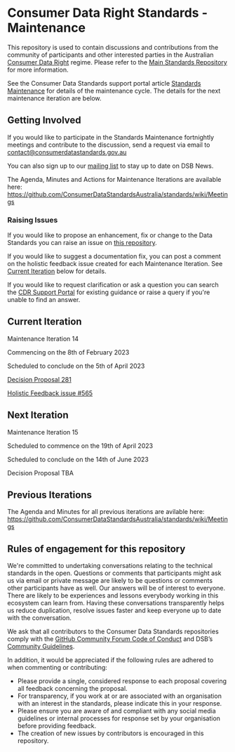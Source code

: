 # Consumer Data Right Standards - Maintenance

This repository is used to contain discussions and contributions from the community of participants and other interested parties in the Australian [Consumer Data Right](https://www.accc.gov.au/focus-areas/consumer-data-right "ACCC Consumer Data Right webpage") regime.  Please refer to the [Main Standards Repository](https://github.com/ConsumerDataStandardsAustralia/standards) for more information.

See the Consumer Data Standards support portal article [Standards Maintenance](https://cdr-support.zendesk.com/hc/en-us/articles/900005585003) for details of the maintenance cycle. The details for the next maintenance iteration are below.

## Getting Involved 
If you would like to participate in the Standards Maintenance fortnightly meetings and contribute to the discussion, send a request via email to contact@consumerdatastandards.gov.au

You can also sign up to our [mailing list](https://consumerdatastandards.us18.list-manage.com/subscribe?u=fb3bcb1ec5662d9767ab3c414&id=a4414b3906) to stay up to date on DSB News.

The Agenda, Minutes and Actions for Maintenance Iterations are available here: https://github.com/ConsumerDataStandardsAustralia/standards/wiki/Meetings

### Raising Issues

If you would like to propose an enhancement, fix or change to the Data Standards you can raise an issue on [this repository](https://github.com/ConsumerDataStandardsAustralia/standards-maintenance/issues). 

If you would like to suggest a documentation fix, you can post a comment on the holistic feedback issue created for each Maintenance Iteration.  See [Current Iteration](#current-iteration) below for details.

If you would like to request clarification or ask a question you can search the [CDR Support Portal](https://cdr-support.zendesk.com/hc/en-us) for existing guidance or raise a query if you're unable to find an answer.

## Current Iteration 
Maintenance Iteration 14

Commencing on the 8th of February 2023

Scheduled to conclude on the 5th of April 2023

[Decision Proposal 281](https://github.com/ConsumerDataStandardsAustralia/standards/issues/281)

[Holistic Feedback issue #565](https://github.com/ConsumerDataStandardsAustralia/standards-maintenance/issues/565)

## Next Iteration
Maintenance Iteration 15

Scheduled to commence on the 19th of April 2023

Scheduled to conclude on the 14th of June 2023 

Decision Proposal TBA

## Previous Iterations

The Agenda and Minutes for all previous iterations are avilable here: https://github.com/ConsumerDataStandardsAustralia/standards/wiki/Meetings

## Rules of engagement for this repository

We're committed to undertaking conversations relating to the technical standards in the open. Questions or comments that participants might ask us via email or private message are likely to be questions or comments other participants have as well. Our answers will be of interest to everyone. There are likely to be experiences and lessons everybody working in this ecosystem can learn from. Having these conversations transparently helps us reduce duplication, resolve issues faster and keep everyone up to date with the conversation.

We ask that all contributors to the Consumer Data Standards repositories comply with the [GitHub Community Forum Code of Conduct](https://help.github.com/articles/github-community-forum-code-of-conduct/) and DSB’s [Community Guidelines](https://cdr-support.zendesk.com/hc/en-us/community/posts/900001462983-Community-Guidelines).

In addition, it would be appreciated if the following rules are adhered to when commenting or contributing:
* Please provide a single, considered response to each proposal covering all feedback concerning the proposal.
* For transparency, if you work at or are associated with an organisation with an interest in the standards, please indicate this in your response.
* Please ensure you are aware of and compliant with any social media guidelines or internal processes for response set by your organisation before providing feedback.
* The creation of new issues by contributors is encouraged in this repository.
